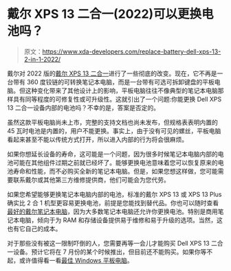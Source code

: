 # 戴尔 XPS 13 二合一(2022)可以更换电池吗？

> 原文：<https://www.xda-developers.com/replace-battery-dell-xps-13-2-in-1-2022/>

戴尔对 2022 版的[戴尔 XPS 13 二合一](https://www.xda-developers.com/dell-xps-13-2-in-1-2022/)进行了一些彻底的改变。现在，它不再是一台带有 360 度铰链的可转换笔记本电脑，而是一台带有可选可拆卸键盘的平板电脑。但这种变化带来了其他设计上的影响，平板电脑往往不像典型的笔记本电脑那样具有同等程度的可修复性或可升级性。这就引出了一个问题:你能更换 Dell XPS 13 二合一设备内部的电池吗？不幸的是，答案是否定的。

虽然这款平板电脑尚未上市，完整的支持文档也尚未发布，但规格表表明内置的 45 瓦时电池是内置的，用户不能更换。事实上，由于没有可见的螺丝，平板电脑看起来甚至不能以传统方式打开，所以进入内部的行为将会很麻烦。

如果你想延长设备的寿命，这可能是一个问题，因为很多时候笔记本电脑内部的电池可能在其他组件过期之前就已经坏了。能够更换电池意味着您可以恢复原来的电池寿命和性能，而不必购买全新的笔记本电脑。但是，如果您想这样做，您可能需要联系戴尔或其他第三方维修提供商，他们可能会为您代劳。

如果您希望能够更换笔记本电脑内部的电池，标准的戴尔 XPS 13 或 XPS 13 Plus 确实比 2 合 1 机型更容易更换电池，前提是您能找到替代品。你也可以随时查看[最好的戴尔笔记本电脑](https://www.xda-developers.com/best-dell-laptops/)，因为大多数笔记本电脑还允许你更换电池。特别是商用笔记本电脑，倾向于为 RAM 和存储设备提供易于维修和易于升级的选项。当然，这也有它自己的成本。

对于那些没有被这一限制吓倒的人，您需要再等一会儿才能购买 Dell XPS 13 二合一设备。预计它将在 7 月份的某个时候推出，但目前还不能购买。如果你等不起，或许值得看一看[最佳 Windows 平板电脑](https://www.xda-developers.com/best-windows-tablets/)。